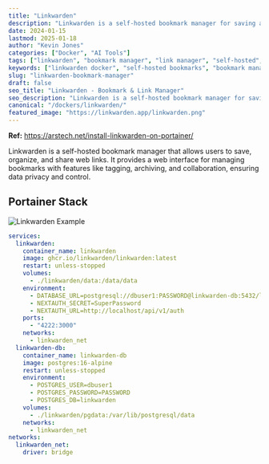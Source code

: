 ```yaml
---
title: "Linkwarden"
description: "Linkwarden is a self-hosted bookmark manager for saving and organizing web links with tags, archives, and collaboration. Privacy-focused alternative to Pocket and Raindrop."
date: 2024-01-15
lastmod: 2025-01-18
author: "Kevin Jones"
categories: ["Docker", "AI Tools"]
tags: ["linkwarden", "bookmark manager", "link manager", "self-hosted", "web app", "open source", "docker", "organization", "productivity", "archiving", "collaboration", "tagging"]
keywords: ["linkwarden docker", "self-hosted bookmarks", "bookmark manager", "link organizer", "pocket alternative"]
slug: "linkwarden-bookmark-manager"
draft: false
seo_title: "Linkwarden - Bookmark & Link Manager"
seo_description: "Linkwarden is a self-hosted bookmark manager for saving and organizing web links with tags, archives, and collaboration. Privacy-focused alternative to Pocket and Raindrop."
canonical: "/dockers/linkwarden/"
featured_image: "https://linkwarden.app/linkwarden.png"
---
```


**Ref:** <https://arstech.net/install-linkwarden-on-portainer/>

Linkwarden is a self-hosted bookmark manager that allows users to save, organize, and share web links. It provides a web interface for managing bookmarks with features like tagging, archiving, and collaboration, ensuring data privacy and control.

## Portainer Stack

![Linkwarden Example](../images/linkwarden_example.png)

```yaml
services:
  linkwarden:
    container_name: linkwarden
    image: ghcr.io/linkwarden/linkwarden:latest
    restart: unless-stopped
    volumes:
      - ./linkwarden/data:/data/data
    environment:
      - DATABASE_URL=postgresql://dbuser1:PASSWORD@linkwarden-db:5432/linkwarden
      - NEXTAUTH_SECRET=SuperPassword
      - NEXTAUTH_URL=http://localhost/api/v1/auth
    ports:
      - "4222:3000"
    networks:
      - linkwarden_net
  linkwarden-db:
    container_name: linkwarden-db
    image: postgres:16-alpine
    restart: unless-stopped
    environment:
      - POSTGRES_USER=dbuser1
      - POSTGRES_PASSWORD=PASSWORD
      - POSTGRES_DB=linkwarden
    volumes:
      - ./linkwarden/pgdata:/var/lib/postgresql/data
    networks:
      - linkwarden_net
networks:
  linkwarden_net:
    driver: bridge
```

